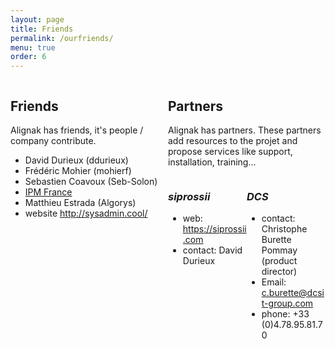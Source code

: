 ```yaml
---
layout: page
title: Friends
permalink: /ourfriends/
menu: true
order: 6
---
```


<div style="float: left; width: 50%;">
<h2>Friends</h2>

Alignak has friends, it's people / company contribute.

<ul>
<li> David Durieux (ddurieux)</li>
<li> Frédéric Mohier (mohierf)</li>
<li> Sebastien Coavoux (Seb-Solon)</li>
<li> <a href="http://www.ipmfrance.fr">IPM France</a></li>
<li> Matthieu Estrada (Algorys)</li>
<li> website <a href="http://sysadmin.cool/">http://sysadmin.cool/</a></li>
</ul>
</div>

<div style="float: right; width: 50%;">
<h2>Partners</h2>

Alignak has partners.
These partners add resources to the projet and propose services like support, 
installation, training...


<div style="float: left; width: 50%;">
<h3><i>siprossii</i></h3>
<ul>
<li >web: <a href="https://siprossii.com">https://siprossii.com</a></li>
<li>contact: David Durieux</li>
</ul>
</div>

<div style="float: right; width: 50%;">
<h3><i>DCS</i></h3>
<ul>
<li>contact: Christophe Burette Pommay (product director)</li>
<li>Email: <a href="mailto:c.burette@dcsit-group.com">c.burette@dcsit-group.com</a></li>
<li>phone: +33 (0)4.78.95.81.70</li>
</ul>
</div>

</div>
